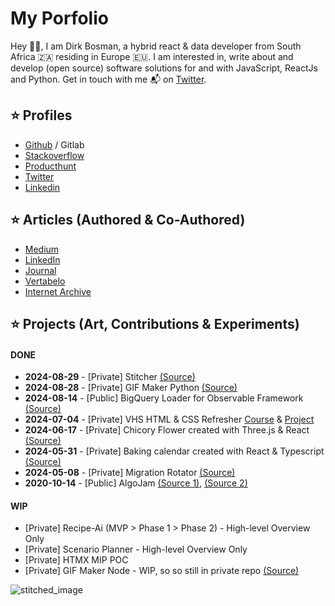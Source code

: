 # My Porfolio

Hey 👋🏻, I am Dirk Bosman, a hybrid react & data developer from South Africa 🇿🇦 residing in Europe 🇪🇺. I am interested in, write about and develop (open source) software solutions for and with JavaScript, ReactJs and Python. Get in touch with me 📬 on [Twitter](https://twitter.com/dirkjobosman).

## ⭐ Profiles
- [Github](https://github.com/dirkbosman/) / Gitlab
- [Stackoverflow](https://stackoverflow.com/users/6460656/dirk)
- [Producthunt](https://www.producthunt.com/@dirkbosman)
- [Twitter](https://twitter.com/dirkjobosman)
- [Linkedin](https://www.linkedin.com/in/dirkjbosman/)

## ⭐ Articles (Authored & Co-Authored)
- [Medium](https://medium.com/@info_58843)
- [LinkedIn](https://www.linkedin.com/in/dirkjbosman/detail/recent-activity/posts/)
- [Journal](https://journals.co.za/content/mandyn/22/3/EJC142270)
- [Vertabelo](https://www.vertabelo.com/blog/using-python-and-mysql-in-the-etl-process-using-python-and-sqlalchemy/)
- [Internet Archive](https://web.archive.org/web/20160314150109/http://spinnakr.com/blog/social-media-2/2013/02/2-ways-social-design-improves-user-experience/)

## ⭐ Projects (Art, Contributions & Experiments)
#### DONE
- **2024-08-29** - [Private] Stitcher [(Source)](https://github.com/dirkbosman/stitcher_python)
- **2024-08-28** - [Private] GIF Maker Python [(Source)](https://github.com/dirkbosman/gifmaker_python)
- **2024-08-14** - [Public] BigQuery Loader for Observable Framework [(Source)](https://github.com/observablehq/framework/pull/1543)
- **2024-07-04** - [Private] VHS HTML & CSS Refresher [Course](https://github.com/dirkbosman/dirkbosman/wiki/vhs_htmlcss_course) & [Project](https://github.com/dirkbosman/dirkbosman/wiki/vhs_htmlcss_project)
- **2024-06-17** - [Private] Chicory Flower created with Three.js & React [(Source)](https://github.com/dirkbosman/threejs-001-chicory)
- **2024-05-31** - [Private] Baking calendar created with React & Typescript [(Source)](https://github.com/dirkbosman/baking-calendar-001)
- **2024-05-08** - [Private] Migration Rotator [(Source)](https://github.com/dirkbosman/migration_rotator)
- **2020-10-14** - [Public] AlgoJam [(Source 1)](https://github.com/dirkbosman/algojam), [(Source 2)](https://www.algojam.com/)

#### WIP
- [Private] Recipe-Ai (MVP > Phase 1 > Phase 2) - High-level Overview Only
- [Private] Scenario Planner - High-level Overview Only 
- [Private] HTMX MIP POC
- [Private] GIF Maker Node - WIP, so so still in private repo [(Source)](https://github.com/dirkbosman/gifmaker_node/)

![stitched_image](https://github.com/user-attachments/assets/c8f2887b-a2e2-4179-b365-e827de270bdf)
